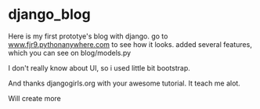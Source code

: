 # django_blog

Here is my first prototye's blog with django.
go to www.fjr9.pythonanywhere.com to see how it looks.
added several features, which you can see on blog/models.py

I don't really know about UI, so i used little bit bootstrap.

And thanks djangogirls.org with your awesome tutorial. It teach me alot.

Will create more

